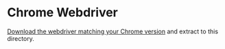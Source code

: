 # Chrome Webdriver

[Download the webdriver matching your Chrome version](https://chromedriver.chromium.org/downloads) and extract to this directory.
